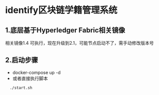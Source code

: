 # identify区块链学籍管理系统

## 1.底层基于Hyperledger Fabric相关镜像
相关镜像1.4 可执行，现在升级到2.1，可能节点启动不了，需手动修改版本号
## 2.启动步骤
  - docker-compose up -d
  - 或者直接执行脚本
  ```shell
    ./start.sh
  ```
